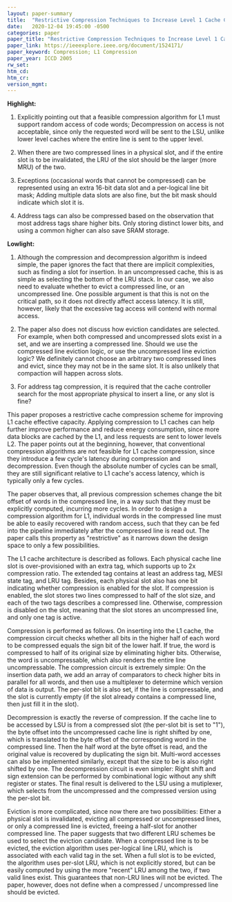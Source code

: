 ```yaml
---
layout: paper-summary
title:  "Restrictive Compression Techniques to Increase Level 1 Cache Capacity"
date:   2020-12-04 19:45:00 -0500
categories: paper
paper_title: "Restrictive Compression Techniques to Increase Level 1 Cache Capacity"
paper_link: https://ieeexplore.ieee.org/document/1524171/
paper_keyword: Compression; L1 Compression
paper_year: ICCD 2005
rw_set:
htm_cd:
htm_cr:
version_mgmt:
---
```


**Highlight:**

1. Explicitly pointing out that a feasible compression algorithm for L1 must support random access of code words;
   Decompression on access is not acceptable, since only the requested word will be sent to the LSU, unlike lower
   level caches where the entire line is sent to the upper level.

2. When there are two compressed lines in a physical slot, and if the entire slot is to be invalidated, the LRU of the 
   slot should be the larger (more MRU) of the two.

3. Exceptions (occasional words that cannot be compressed) can be represented using an extra 16-bit data slot and a 
   per-logical line bit mask; Adding multiple data slots are also fine, but the bit mask should indicate which slot
   it is.

4. Address tags can also be compressed based on the observation that most address tags share higher bits. Only storing
   distinct lower bits, and using a common higher can also save SRAM storage.

**Lowlight:**

1. Although the compression and decompression algorithm is indeed simple, the paper ignores the fact that
   there are implicit complexities, such as finding a slot for insertion. In an uncompressed cache, this is
   as simple as selecting the bottom of the LRU stack. In our case, we also need to evaluate whether to evict
   a compressed line, or an uncompressed line. 
   One possible argument is that this is not on the critical path, so it does not directly affect access latency.
   It is still, however, likely that the excessive tag access will contend with normal access.

2. The paper also does not discuss how eviction candidates are selected. For example, when both compressed and 
   uncompressed slots exist in a set, and we are inserting a compressed line. Should we use the compressed line
   eviction logic, or use the uncompressed line eviction logic?
   We definitely cannot choose an arbitrary two compressed lines and evict, since they may not be in the same
   slot. It is also unlikely that compaction will happen across slots.

3. For address tag compression, it is required that the cache controller search for the most appropriate physical
   to insert a line, or any slot is fine?

This paper proposes a restrictive cache compression scheme for improving L1 cache effective capacity.
Applying compression to L1 caches can help further improve performance and reduce energy consumption, since
more data blocks are cached by the L1, and less requests are sent to lower levels L2.
The paper points out at the beginning, however, that conventional compression algorithms are not feasible for L1
cache compression, since they introduce a few cycle's latency during compression and decompression. Even though
the absolute number of cycles can be small, they are still significant relative to L1 cache's access latency,
which is typically only a few cycles.

The paper observes that, all previous compression schemes change the bit offset of words in the compressed line, in a 
way such that they must be explicitly computed, incurring more cycles. 
In order to design a compression algorithm for L1, individual words in the compressed line must be able to easily 
recovered with random access, such that they can be fed into the pipeline immediately after the compressed line 
is read out. The paper calls this property as "restrictive" as it narrows down the design space to only a few 
possibilities.

The L1 cache architecture is described as follows. Each physical cache line slot is over-provisioned with an extra tag,
which supports up to 2x compression ratio. The extended tag contains at least an address tag, MESI state tag, and 
LRU tag. Besides, each physical slot also has one bit indicating whether compression is enabled for the slot. If
compression is enabled, the slot stores two lines compressed to half of the slot size, and each of the two tags 
describes a compressed line. Otherwise, compression is disabled on the slot, meaning that the slot stores an 
uncompressed line, and only one tag is active.

Compression is performed as follows. On inserting into the L1 cache, the compression circuit checks whether all bits in
the higher half of each word to be compressed equals the sign bit of the lower half. If true, the word is compressed to
half of its original size by eliminating higher bits. Otherwise, the word is uncompressable, which also renders the 
entire line uncompressable. 
The compression circuit is extremely simple: On the insertion data path, we add an array of 
comparators to check higher bits in parallel for all words, and then use a multiplexer to determine which version of 
data is output. The per-slot bit is also set, if the line is compressable, and the slot is currently empty (if the
slot already contains a compressed line, then just fill it in the slot).

Decompression is exactly the reverse of compression. If the cache line to be accessed by LSU is from a compressed slot 
(the per-slot bit is set to "1"), the byte offset into the uncompressed cache line is right shifted by one, which
is translated to the byte offset of the corresponding word in the compressed line. Then the half word at the byte offset
is read, and the original value is recovered by duplicating the sign bit.
Multi-word accesses can also be implemented similarly, except that the size to be is also right shifted by one.
The decompression circuit is even simpler: Right shift and sign extension can be performed by combinational logic 
without any shift register or states. The final result is delivered to the LSU using a mutiplexer, which selects from
the uncompressed and the compressed version using the per-slot bit.

Eviction is more complicated, since now there are two possibilities: Either a physical slot is invalidated, evicting 
all compressed or uncompressed lines, or only a compressed line is evicted, freeing a half-slot for another 
compressed line.
The paper suggests that two different LRU schemes be used to select the eviction candidate. When a compressed line is
to be evicted, the eviction algorithm uses per-logical line LRU, which is associated with each valid tag in the set.
When a full slot is to be evicted, the algorithm uses per-slot LRU, which is not explicitly stored, but can be 
easily computed by using the more "recent" LRU among the two, if two valid lines exist. This guarantees that non-LRU
lines will not be evicted.
The paper, however, does not define when a compressed / uncompressed line should be evicted.
